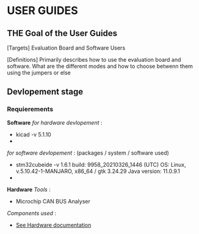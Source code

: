 # USER GUIDES

## THE Goal of the User Guides

[Targets]
Evaluation Board and Software Users

[Definitions]
Primarily describes how to use the evaluation board and software.
What are the different modes and how to choose betwenn them using the jumpers or else

## Devlopement stage

### Requierements 

**Software**
*for hardware devlopement* : 
-   kicad -v 5.1.10
- 
*for software devlopement* : (packages / system / software used)
-   stm32cubeide -v 1.6.1 
    build: 9958_20210326_1446 (UTC)
    OS: Linux, v.5.10.42-1-MANJARO, x86_64 / gtk 3.24.29
    Java version: 11.0.9.1
-   

**Hardware**
*Tools* :
-   Microchip CAN BUS Analyser 

*Components used* :
-   [See Hardware documentation](../../hardware/doc/bom.md) 

## 
